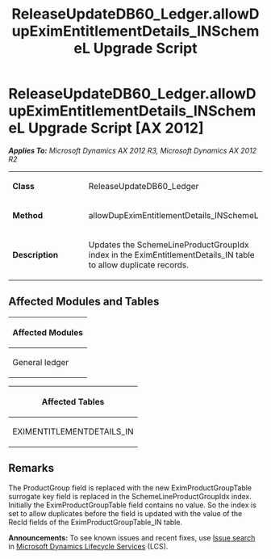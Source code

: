 ﻿---
title: ReleaseUpdateDB60_Ledger.allowDupEximEntitlementDetails_INSchemeL Upgrade Script
TOCTitle: ReleaseUpdateDB60_Ledger.allowDupEximEntitlementDetails_INSchemeL Upgrade Script
ms:assetid: 4180b409-534d-04b0-9e1d-fcd07070a7f2
ms:mtpsurl: https://msdn.microsoft.com/en-us/library/JJ718835(v=AX.60)
ms:contentKeyID: 49707879
ms.date: 05/18/2015
mtps_version: v=AX.60
---

# ReleaseUpdateDB60\_Ledger.allowDupEximEntitlementDetails\_INSchemeL Upgrade Script [AX 2012]


_**Applies To:** Microsoft Dynamics AX 2012 R3, Microsoft Dynamics AX 2012 R2_

<table>
<colgroup>
<col style="width: 50%" />
<col style="width: 50%" />
</colgroup>
<tbody>
<tr class="odd">
<td><p><strong>Class</strong></p></td>
<td><p>ReleaseUpdateDB60_Ledger</p></td>
</tr>
<tr class="even">
<td><p><strong>Method</strong></p></td>
<td><p>allowDupEximEntitlementDetails_INSchemeL</p></td>
</tr>
<tr class="odd">
<td><p><strong>Description</strong></p></td>
<td><p>Updates the SchemeLineProductGroupIdx index in the EximEntitlementDetails_IN table to allow duplicate records.</p></td>
</tr>
</tbody>
</table>


## Affected Modules and Tables

<table>
<colgroup>
<col style="width: 100%" />
</colgroup>
<thead>
<tr class="header">
<th><p>Affected Modules</p></th>
</tr>
</thead>
<tbody>
<tr class="odd">
<td><p>General ledger</p></td>
</tr>
</tbody>
</table>


<table>
<colgroup>
<col style="width: 100%" />
</colgroup>
<thead>
<tr class="header">
<th><p>Affected Tables</p></th>
</tr>
</thead>
<tbody>
<tr class="odd">
<td><p>EXIMENTITLEMENTDETAILS_IN</p></td>
</tr>
</tbody>
</table>


## Remarks

The ProductGroup field is replaced with the new EximProductGroupTable surrogate key field is replaced in the SchemeLineProductGroupIdx index. Initially the EximProductGroupTable field contains no value. So the index is set to allow duplicates before the field is updated with the value of the RecId fields of the EximProductGroupTable\_IN table.

  
**Announcements:** To see known issues and recent fixes, use [Issue search](http://go.microsoft.com/fwlink/?linkid=389258) in [Microsoft Dynamics Lifecycle Services](http://go.microsoft.com/fwlink/?linkid=306505) (LCS).

